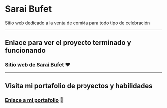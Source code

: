 # Sarai Bufet
Sitio web dedicado a la venta de comida para todo tipo de celebración

---

## Enlace para ver el proyecto terminado y funcionando
### [Sitio web de Sarai Bufet](https://hernanreiq.github.io/sarai-bufet/) :heart:

---

## Visita mi portafolio de proyectos y habilidades
### [Enlace a mi portafolio](https://bit.ly/hernanreiq) :blue_heart: